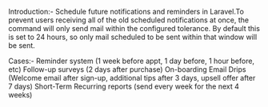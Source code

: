Introduction:-
	Schedule future notifications and reminders in Laravel.To prevent users receiving all of the old scheduled notifications at once, the command will only send mail within the configured tolerance. By default this is set to 24 hours, so only mail scheduled to be sent within that window will be sent.

Cases:-
	Reminder system (1 week before appt, 1 day before, 1 hour before, etc)
	Follow-up surveys (2 days after purchase)
	On-boarding Email Drips (Welcome email after sign-up, additional tips after 3 days, upsell offer after 7 days)
	Short-Term Recurring reports (send every week for the next 4 weeks)
